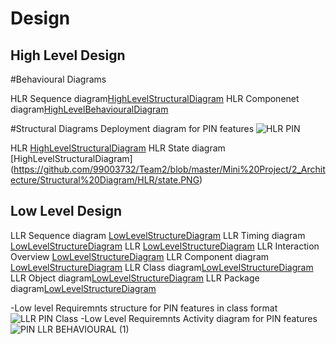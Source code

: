 # Design

## High Level Design 

#Behavioural Diagrams

HLR Sequence diagram[HighLevelStructuralDiagram](https://github.com/99003732/Team2/blob/master/Mini%20Project/2_Architecture/Behaviour%20Diagram/HLR/hlr%20sequence.PNG)
HLR Componenet diagram[HighLevelBehaviouralDiagram](https://github.com/99003732/Team2/blob/master/Mini%20Project/2_Architecture/Behaviour%20Diagram/HLR/HLR_ComponentDiagram.PNG)

#Structural Diagrams
Deployment diagram for PIN features
![HLR PIN](https://user-images.githubusercontent.com/78853960/107882453-6b47eb00-6f0f-11eb-9bd2-6890a3b29f0b.png)

HLR [HighLevelStructuralDiagram](https://github.com/99003732/Team2/blob/master/Mini%20Project/2_Architecture/Structural%20Diagram/HLR/HLR%20PIN.png)
HLR State diagram [HighLevelStructuralDiagram] (https://github.com/99003732/Team2/blob/master/Mini%20Project/2_Architecture/Structural%20Diagram/HLR/state.PNG)

## Low Level Design 

LLR Sequence diagram [LowLevelStructureDiagram](https://github.com/99003732/Team2/blob/master/Mini%20Project/2_Architecture/Behaviour%20Diagram/LLR/AreaPerimeter_LLR_SequenceDiagram.jpg)
LLR Timing diagram [LowLevelStructureDiagram](https://github.com/99003732/Team2/blob/master/Mini%20Project/2_Architecture/Behaviour%20Diagram/LLR/Blank%20diagram.png)
LLR [LowLevelStructureDiagram](https://github.com/99003732/Team2/blob/master/Mini%20Project/2_Architecture/Behaviour%20Diagram/LLR/PIN%20LLR%20BEHAVIOURAL.png)
LLR Interaction Overview [LowLevelStructureDiagram](https://github.com/99003732/Team2/blob/master/Mini%20Project/2_Architecture/Behaviour%20Diagram/LLR/llr%20interaction%20overview.PNG)
LLR Component diagram [LowLevelStructureDiagram](https://github.com/99003732/Team2/blob/master/Mini%20Project/2_Architecture/Structural%20Diagram/LLR/AreaPerimeter_LLR_ComponentDiagram.jpg)
LLR Class diagram[LowLevelStructureDiagram](https://github.com/99003732/Team2/blob/master/Mini%20Project/2_Architecture/Structural%20Diagram/LLR/LLR%20PIN%20Class.png)
LLR Object diagram[LowLevelStructureDiagram](https://github.com/99003732/Team2/blob/master/Mini%20Project/2_Architecture/Structural%20Diagram/LLR/LLR%20obj.png)
LLR Package diagram[LowLevelStructureDiagram](https://github.com/99003732/Team2/blob/master/Mini%20Project/2_Architecture/Structural%20Diagram/LLR/llr%20package%20diagram.PNG)


-Low level Requiremnts structure for PIN features in class format
![LLR PIN Class](https://user-images.githubusercontent.com/78853960/107882542-ec06e700-6f0f-11eb-90ff-98996daf37e8.png)
-Low Level Requiremnts Activity diagram for PIN features
![PIN LLR BEHAVIOURAL (1)](https://user-images.githubusercontent.com/78853960/107883313-47d36f00-6f14-11eb-92aa-0f4c6721918e.png)
